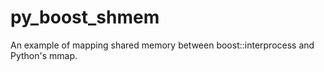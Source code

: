 # py_boost_shmem
An example of mapping shared memory between boost::interprocess and Python's mmap. 

